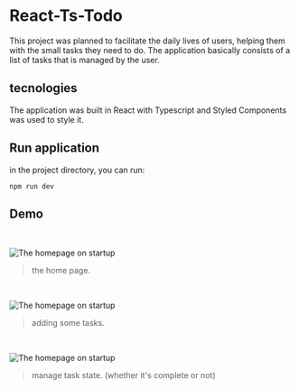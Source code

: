# React-Ts-Todo

This project was planned to facilitate the daily lives of users, helping them with the small tasks they need to do. The application basically consists of a list of tasks that is managed by the user.

## tecnologies

The application was built in React with Typescript and Styled Components was used to style it.

## Run application

in the project directory, you can run:

`npm run dev`

## Demo

<br>

![The homepage on startup](https://github.com/ytancarlos/React-Ts-Todo/blob/main/src/assets/img/main-page.png)

>the home page.
<br>

![The homepage on startup](https://github.com/ytancarlos/React-Ts-Todo/blob/main/src/assets/img/main-todos.png)

>adding some tasks.
<br>

![The homepage on startup](https://github.com/ytancarlos/React-Ts-Todo/blob/main/src/assets/img/todo-checked.png)

>manage task state. (whether it's complete or not)
